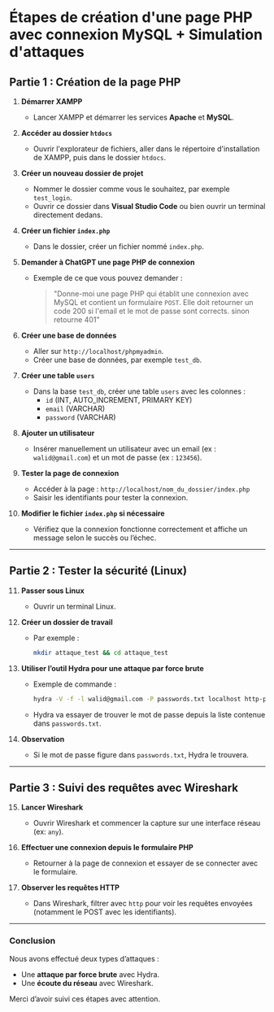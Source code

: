 # Étapes de création d'une page PHP avec connexion MySQL + Simulation d'attaques

## Partie 1 : Création de la page PHP

1. **Démarrer XAMPP**
   - Lancer XAMPP et démarrer les services **Apache** et **MySQL**.

2. **Accéder au dossier `htdocs`**
   - Ouvrir l'explorateur de fichiers, aller dans le répertoire d'installation de XAMPP, puis dans le dossier `htdocs`.

3. **Créer un nouveau dossier de projet**
   - Nommer le dossier comme vous le souhaitez, par exemple `test_login`.
   - Ouvrir ce dossier dans **Visual Studio Code** ou bien ouvrir un terminal directement dedans.

4. **Créer un fichier `index.php`**
   - Dans le dossier, créer un fichier nommé `index.php`.

5. **Demander à ChatGPT une page PHP de connexion**
   - Exemple de ce que vous pouvez demander :  
     > "Donne-moi une page PHP qui établit une connexion avec MySQL et contient un formulaire `POST`. Elle doit retourner un code 200 si l'email et le mot de passe sont corrects. sinon retourne 401"

6. **Créer une base de données**
   - Aller sur `http://localhost/phpmyadmin`.
   - Créer une base de données, par exemple `test_db`.

7. **Créer une table `users`**
   - Dans la base `test_db`, créer une table `users` avec les colonnes :
     - `id` (INT, AUTO_INCREMENT, PRIMARY KEY)
     - `email` (VARCHAR)
     - `password` (VARCHAR)

8. **Ajouter un utilisateur**
   - Insérer manuellement un utilisateur avec un email (ex : `walid@gmail.com`) et un mot de passe (ex : `123456`).

9. **Tester la page de connexion**
   - Accéder à la page : `http://localhost/nom_du_dossier/index.php`
   - Saisir les identifiants pour tester la connexion.

10. **Modifier le fichier `index.php` si nécessaire**
    - Vérifiez que la connexion fonctionne correctement et affiche un message selon le succès ou l’échec.

---

## Partie 2 : Tester la sécurité (Linux)

11. **Passer sous Linux**
    - Ouvrir un terminal Linux.

12. **Créer un dossier de travail**
    - Par exemple :
      ```bash
      mkdir attaque_test && cd attaque_test
      ```

13. **Utiliser l’outil Hydra pour une attaque par force brute**
    - Exemple de commande :
      ```bash
      hydra -V -f -l walid@gmail.com -P passwords.txt localhost http-post-form "/nom_du_dossier/index.php:email=^USER^&password=^PASS^:F=401"
      ```
    - Hydra va essayer de trouver le mot de passe depuis la liste contenue dans `passwords.txt`.

14. **Observation**
    - Si le mot de passe figure dans `passwords.txt`, Hydra le trouvera.

---

## Partie 3 : Suivi des requêtes avec Wireshark

15. **Lancer Wireshark**
    - Ouvrir Wireshark et commencer la capture sur une interface réseau (ex: `any`).

16. **Effectuer une connexion depuis le formulaire PHP**
    - Retourner à la page de connexion et essayer de se connecter avec le formulaire.

17. **Observer les requêtes HTTP**
    - Dans Wireshark, filtrer avec `http` pour voir les requêtes envoyées (notamment le POST avec les identifiants).

---

### Conclusion

Nous avons effectué deux types d’attaques :
- Une **attaque par force brute** avec Hydra.
- Une **écoute du réseau** avec Wireshark.

Merci d’avoir suivi ces étapes avec attention.
